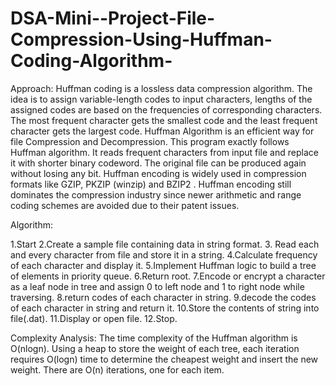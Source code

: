 # DSA-Mini--Project-File-Compression-Using-Huffman-Coding-Algorithm-
Approach: 
Huffman coding is a lossless data compression algorithm. The idea is to assign variable-length codes to input characters, lengths of the assigned codes are based on the frequencies of corresponding characters. The most frequent character gets the smallest code and the least frequent character gets the largest code.
Huffman Algorithm is an efficient way for file
Compression and Decompression. This program exactly
follows Huffman algorithm. It reads frequent characters from
input file and replace it with shorter binary codeword. The
original file can be produced again without losing any bit.
Huffman encoding is widely used in compression formats like
GZIP, PKZIP (winzip) and BZIP2 . Huffman encoding still
dominates the compression industry since newer arithmetic
and range coding schemes are avoided due to their patent
issues.

Algorithm:

1.Start
2.Create a sample file containing data in string format.
3. Read each and every character from file and store it in a
string.
4.Calculate frequency of each character and display it.
5.Implement Huffman logic to build a tree of elements in
priority queue.
6.Return root.
7.Encode or encrypt a character as a leaf node in tree and
assign 0 to left node and 1 to right node while traversing.
8.return codes of each character in string.
9.decode the codes of each character in string and return it.
10.Store the contents of string into file(.dat).
11.Display or open file.
12.Stop.

Complexity Analysis: The time complexity of the Huffman
algorithm is O(nlogn). Using a heap to store the weight of
each tree, each iteration requires O(logn) time to determine
the cheapest weight and insert the new weight. There are O(n)
iterations, one for each item.
